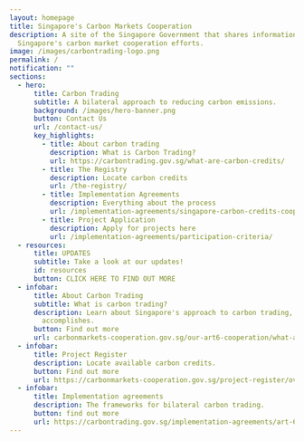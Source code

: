 ```yaml
---
layout: homepage
title: Singapore's Carbon Markets Cooperation
description: A site of the Singapore Government that shares information on
  Singapore's carbon market cooperation efforts.
image: /images/carbontrading-logo.png
permalink: /
notification: ""
sections:
  - hero:
      title: Carbon Trading
      subtitle: A bilateral approach to reducing carbon emissions.
      background: /images/hero-banner.png
      button: Contact Us
      url: /contact-us/
      key_highlights:
        - title: About carbon trading
          description: What is Carbon Trading?
          url: https://carbontrading.gov.sg/what-are-carbon-credits/
        - title: The Registry
          description: Locate carbon credits
          url: /the-registry/
        - title: Implementation Agreements
          description: Everything about the process
          url: /implementation-agreements/singapore-carbon-credits-cooperation
        - title: Project Application
          description: Apply for projects here
          url: /implementation-agreements/participation-criteria/
  - resources:
      title: UPDATES
      subtitle: Take a look at our updates!
      id: resources
      button: CLICK HERE TO FIND OUT MORE
  - infobar:
      title: About Carbon Trading
      subtitle: What is carbon trading?
      description: Learn about Singapore's approach to carbon trading, and what it
        accomplishes.
      button: Find out more
      url: carbonmarkets-cooperation.gov.sg/our-art6-cooperation/what-are-carbon-credits/
  - infobar:
      title: Project Register
      description: Locate available carbon credits.
      button: Find out more
      url: https://carbonmarkets-cooperation.gov.sg/project-register/overall-register
  - infobar:
      title: Implementation agreements
      description: The frameworks for bilateral carbon trading.
      button: find out more
      url: https://carbontrading.gov.sg/implementation-agreements/art-6/
---
```

